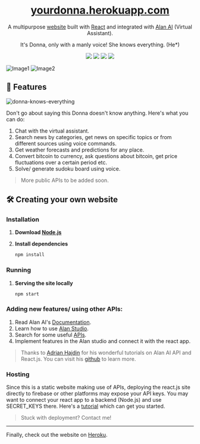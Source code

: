 <h1 align="center">
  <a href="https://yourdonna.herokuapp.com/">
    yourdonna.herokuapp.com
  </a>
</h1>

<p align="center">A multipurpose <a href="https://yourdonna.herokuapp.com/">website</a> built with <a href="https://reactjs.org/">React</a> and integrated with <a href="https://alan.app/">Alan AI</a> (Virtual Assistant).</p>

<p align="center">It's Donna, only with a manly voice! She knows everything. (He*)</p>

<p align="center">
  <img src="https://img.shields.io/badge/React-20232A?style=for-the-badge&logo=react&logoColor=61DAFB" />
  <img src="https://img.shields.io/badge/JavaScript-323330?style=for-the-badge&logo=javascript&logoColor=F7DF1E" />
  <img src="https://img.shields.io/badge/Material--UI-0081CB?style=for-the-badge&logo=material-ui&logoColor=white" />
  <img src="https://img.shields.io/badge/Node.js-339933?style=for-the-badge&logo=nodedotjs&logoColor=white" />
</p>

![Image1](https://user-images.githubusercontent.com/55903466/122777487-b6ad4400-d2c9-11eb-8470-d2eb08317660.png)
![Image2](https://user-images.githubusercontent.com/55903466/122777501-b90f9e00-d2c9-11eb-8a7d-1f309734cde1.png)

## 👑 Features
![donna-knows-everything](https://user-images.githubusercontent.com/55903466/122892117-bf058d80-d362-11eb-81e8-67eb7582126d.gif)

Don't go about saying this Donna doesn't know anything. Here's what you can do:
1. Chat with the virtual assistant.
2. Search news by categories, get news on specific topics or from different sources using voice commands.
3. Get weather forecasts and predictions for any place.
4. Convert bitcoin to currency, ask questions about bitcoin, get price fluctuations over a certain period etc.
5. Solve/ generate sudoku board using voice.
> More public APIs to be added soon.

## 🛠 Creating your own website
### Installation
1. **Download <a href="https://nodejs.org/en/download/">Node.js</a>**
2. **Install dependencies**

   ```sh
   npm install
   ```
### Running
1. **Serving the site locally**

   ```sh
   npm start
   ```
### Adding new features/ using other APIs:
1. Read Alan AI's <a href="https://alan.app/docs/">Documentation</a>.
2. Learn how to use <a href="https://studio.alan.app/">Alan Studio</a>.
3. Search for some useful <a href="https://github.com/public-apis/public-apis">APIs</a>.
4. Implement features in the Alan studio and connect it with the react app.
> Thanks to <a href="https://www.linkedin.com/in/adrian-hajdin-44040a158/">Adrian Hajdin</a> for his wonderful tutorials on Alan AI API and React.js. You can visit his <a href="https://github.com/adrianhajdin">github</a> to learn more.

### Hosting
Since this is a static website making use of APIs, deploying the react.js site directly to firebase or other platforms may expose your API keys. You may want to connect your react app to a backend (Node.js) and use SECRET_KEYS there. Here's a <a href="https://www.educative.io/edpresso/how-to-deploy-react-app-to-heroku">tutorial</a> which can get you started.
> Stuck with deployment? Contact me!
<hr></hr>
Finally, check out the website on <a href="https://yourdonna.herokuapp.com/">Heroku</a>.
